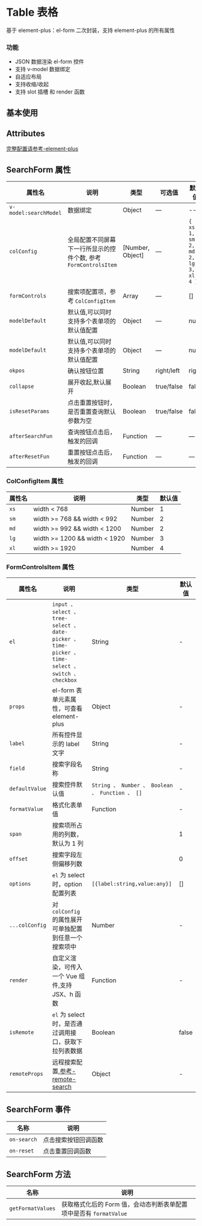 # Table 表格

基于 element-plus：el-form 二次封装，支持 element-plus 的所有属性

### 功能

- JSON 数据渲染 el-form 控件
- 支持 v-model 数据绑定
- 自适应布局
- 支持收缩/收起
- 支持 slot 插槽 和 render 函数

## 基本使用

<demo src="./basic.vue"></demo>

## Attributes

[完整配置请参考-element-plus](https://element-plus.org/zh-CN/component/table.html)

## SearchForm 属性

| 属性名                | 说明                                                            | 类型             | 可选值     | 默认值                                  |
| --------------------- | --------------------------------------------------------------- | ---------------- | ---------- | --------------------------------------- |
| `v-model:searchModel` | 数据绑定                                                        | Object           | —          | --                                      |
| `colConfig`           | 全局配置不同屏幕下一行所显示的控件个数, 参考 `FormControlsItem` | [Number, Object] | —          | `{ xs: 1, sm: 2, md: 2, lg: 3, xl: 4 }` |
| `formControls`        | 搜索项配置项，参考 `ColConfigItem`                              | Array            | —          | []                                      |
| `modelDefault`        | 默认值,可以同时支持多个表单项的默认值配置                       | Object           | —          | null                                    |
| `modelDefault`        | 默认值,可以同时支持多个表单项的默认值配置                       | Object           | —          | null                                    |
| `okpos`               | 确认按钮位置                                                    | String           | right/left | right                                   |
| `collapse`            | 展开收起,默认展开                                               | Boolean          | true/false | false                                   |
| `isResetParams`       | 点击重置按钮时，是否重置查询默认参数为空                        | Boolean          | true/false | false                                   |
| `afterSearchFun`      | 查询按钮点击后，触发的回调                                      | Function         | —          | —                                       |
| `afterResetFun`       | 重置按钮点击后，触发的回调                                      | Function         | —          | —                                       |

### ColConfigItem 属性

| 属性名 | 说明                          | 类型   | 默认值 |
| ------ | ----------------------------- | ------ | ------ |
| `xs`   | width < 768                   | Number | 1      |
| `sm`   | width >= 768 && width < 992   | Number | 2      |
| `md`   | width >= 992 && width < 1200  | Number | 2      |
| `lg`   | width >= 1200 && width < 1920 | Number | 3      |
| `xl`   | width >= 1920                 | Number | 4      |

### FormControlsItem 属性

| 属性名         | 说明                                                                                                | 类型                                            | 默认值 |
| -------------- | --------------------------------------------------------------------------------------------------- | ----------------------------------------------- | ------ |
| `el`           | `input 、 select 、 tree-select 、 date-picker 、 time-picker 、 time-select 、 switch 、 checkbox` | String                                          | -      |
| `props`        | el-form 表单元素属性，可查看 element-plus                                                           | Object                                          | -      |
| `label`        | 所有控件显示的 label 文字                                                                           | String                                          | -      |
| `field`        | 搜索字段名称                                                                                        | String                                          | -      |
| `defaultValue` | 搜索控件默认值                                                                                      | `String 、 Number 、 Boolean 、 Function 、 []` | -      |
| `formatValue`  | 格式化表单值                                                                                        | Function                                        | -      |
| `span`         | 搜索项所占用的列数，默认为 1 列                                                                     |                                                 | 1      |
| `offset`       | 搜索字段左侧偏移列数                                                                                |                                                 | 0      |
| `options`      | `el` 为 select 时，option 配置列表                                                                  | `[{label:string,value:any}]`                    | []     |
| `...colConfig` | 对 `colConfig` 的属性展开可单独配置到任意一个搜索项中                                               | Number                                          | -      |
| `render`       | 自定义渲染，可传入一个 Vue 组件,支持 JSX、h 函数                                                    | Function                                        | -      |
| `isRemote`     | `el` 为 select 时，是否通过调用接口，获取下拉列表数据                                               | Boolean                                         | false  |
| `remoteProps`  | 远程搜索配置,[参考-remote-search](http://10.130.136.69:7200/examples/remote-search/)                | Object                                          | -      |

## SearchForm 事件

| 名称        | 说明                 |
| ----------- | -------------------- |
| `on-search` | 点击搜索按钮回调函数 |
| `on-reset`  | 点击重置回调函数     |

## SearchForm 方法

| 名称              | 说明                                                               |
| ----------------- | ------------------------------------------------------------------ |
| `getFormatValues` | 获取格式化后的 Form 值，会动态判断表单配置项中是否有 `formatValue` |
